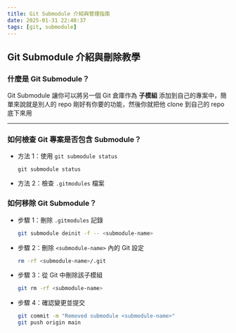 ```yaml
---
title: Git Submodule 介紹與管理指南  
date: 2025-01-31 22:40:37
tags: [git, submodule]
---
```


## Git Submodule 介紹與刪除教學


### **什麼是 Git Submodule？**  
Git Submodule 讓你可以將另一個 Git 倉庫作為 **子模組** 添加到自己的專案中，簡單來說就是別人的 repo 剛好有你要的功能，然後你就把他 clone 到自己的 repo 底下來用

---

### **如何檢查 Git 專案是否包含 Submodule？**  

- 方法 1：使用 `git submodule status`
    ```
    git submodule status
    ```
- 方法 2：檢查 `.gitmodules` 檔案


### **如何移除 Git Submodule？**  


- 步驟 1：刪除 `.gitmodules` 記錄
    ```sh
    git submodule deinit -f -- <submodule-name>
    ```

- 步驟 2：刪除 `<submodule-name>` 內的 Git 設定
    ```sh
    rm -rf <submodule-name>/.git
    ```

- 步驟 3：從 Git 中刪除該子模組
    ```sh
    git rm -rf <submodule-name>
    ```

- 步驟 4：確認變更並提交
    ```sh
    git commit -m "Removed submodule <submodule-name>"
    git push origin main
    ```
